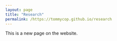 ```yaml
---
layout: page
title: "Research"
permalink: /https://tommycop.github.io/research
---
```


This is a new page on the website. 
